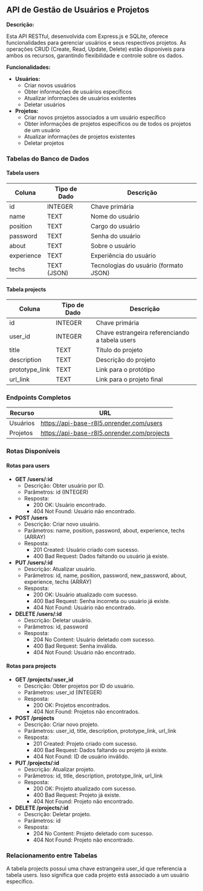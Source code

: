 ## API de Gestão de Usuários e Projetos

**Descrição:**

Esta API RESTful, desenvolvida com Express.js e SQLite, oferece funcionalidades para gerenciar usuários e seus respectivos projetos. As operações CRUD (Create, Read, Update, Delete) estão disponíveis para ambos os recursos, garantindo flexibilidade e controle sobre os dados.

**Funcionalidades:**

* **Usuários:**
  * Criar novos usuários
  * Obter informações de usuários específicos
  * Atualizar informações de usuários existentes
  * Deletar usuários
* **Projetos:**
  * Criar novos projetos associados a um usuário específico
  * Obter informações de projetos específicos ou de todos os projetos de um usuário
  * Atualizar informações de projetos existentes
  * Deletar projetos

### Tabelas do Banco de Dados

#### Tabela users
| Coluna | Tipo de Dado | Descrição |
|---|---|---|
| id | INTEGER | Chave primária |
| name | TEXT | Nome do usuário |
| position | TEXT | Cargo do usuário |
| password | TEXT | Senha do usuário |
| about | TEXT | Sobre o usuário |
| experience | TEXT | Experiência do usuário |
| techs | TEXT (JSON) | Tecnologias do usuário (formato JSON) |

#### Tabela projects
| Coluna | Tipo de Dado | Descrição |
|---|---|---|
| id | INTEGER | Chave primária |
| user_id | INTEGER | Chave estrangeira referenciando a tabela users |
| title | TEXT | Título do projeto |
| description | TEXT | Descrição do projeto |
| prototype_link | TEXT | Link para o protótipo |
| url_link | TEXT | Link para o projeto final |

### Endpoints Completos

| Recurso | URL |
|---|---|
| Usuários | https://api-base-r8l5.onrender.com/users |
| Projetos | https://api-base-r8l5.onrender.com/projects |

### Rotas Disponíveis
#### Rotas para users
* **GET /users/:id**
  * Descrição: Obter usuário por ID.
  * Parâmetros: id (INTEGER)
  * Resposta:
    * 200 OK: Usuário encontrado.
    * 404 Not Found: Usuário não encontrado.
* **POST /users**
  * Descrição: Criar novo usuário.
  * Parâmetros: name, position, password, about, experience, techs (ARRAY)
  * Resposta:
    * 201 Created: Usuário criado com sucesso.
    * 400 Bad Request: Dados faltando ou usuário já existe.
* **PUT /users/:id**
  * Descrição: Atualizar usuário.
  * Parâmetros: id, name, position, password, new_password, about, experience, techs (ARRAY)
  * Resposta:
    * 200 OK: Usuário atualizado com sucesso.
    * 400 Bad Request: Senha incorreta ou usuário já existe.
    * 404 Not Found: Usuário não encontrado.
* **DELETE /users/:id**
  * Descrição: Deletar usuário.
  * Parâmetros: id, password
  * Resposta:
    * 204 No Content: Usuário deletado com sucesso.
    * 400 Bad Request: Senha inválida.
    * 404 Not Found: Usuário não encontrado.

#### Rotas para projects
* **GET /projects/:user_id**
  * Descrição: Obter projetos por ID do usuário.
  * Parâmetros: user_id (INTEGER)
  * Resposta:
    * 200 OK: Projetos encontrados.
    * 404 Not Found: Projetos não encontrados.
* **POST /projects**
  * Descrição: Criar novo projeto.
  * Parâmetros: user_id, title, description, prototype_link, url_link
  * Resposta:
    * 201 Created: Projeto criado com sucesso.
    * 400 Bad Request: Dados faltando ou projeto já existe.
    * 404 Not Found: ID de usuário inválido.
* **PUT /projects/:id**
  * Descrição: Atualizar projeto.
  * Parâmetros: id, title, description, prototype_link, url_link
  * Resposta:
    * 200 OK: Projeto atualizado com sucesso.
    * 400 Bad Request: Projeto já existe.
    * 404 Not Found: Projeto não encontrado.
* **DELETE /projects/:id**
  * Descrição: Deletar projeto.
  * Parâmetros: id
  * Resposta:
    * 204 No Content: Projeto deletado com sucesso.
    * 404 Not Found: Projeto não encontrado.

### Relacionamento entre Tabelas
A tabela projects possui uma chave estrangeira user_id que referencia a tabela users. Isso significa que cada projeto está associado a um usuário específico.
